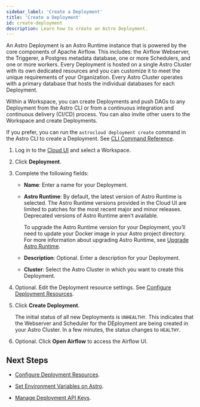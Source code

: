 ```yaml
---
sidebar_label: 'Create a Deployment'
title: 'Create a Deployment'
id: create-deployment
description: Learn how to create an Astro Deployment.
---
```


An Astro Deployment is an Astro Runtime instance that is powered by the core components of Apache Airflow. This includes: the Airflow Webserver, the Triggerer, a Postgres metadata database, one or more Schedulers, and one or more workers. Every Deployment is hosted on a single Astro Cluster with its own dedicated resources and you can customize it to meet the unique requirements of your Organization. Every Astro Cluster operates with a primary database that hosts the individual databases for each Deployment.

Within a Workspace, you can create Deployments and push DAGs to any Deployment from the Astro CLI or from a continuous integration and continuous delivery (CI/CD) process. You can also invite other users to the Workspace and create Deployments.

If you prefer, you can run the `astrocloud deployment create` command in the Astro CLI to create a Deployment. See [CLI Command Reference](cli-reference/astrocloud-deployment-create.md).

1. Log in to the [Cloud UI](https://cloud.astronomer.io) and select a Workspace.
2. Click **Deployment**.
3. Complete the following fields:
    - **Name**: Enter a name for your Deployment.
    - **Astro Runtime**: By default, the latest version of Astro Runtime is selected. The Astro Runtime versions provided in the Cloud UI are limited to patches for the most recent major and minor releases. Deprecated versions of Astro Runtime aren't available.

        To upgrade the Astro Runtime version for your Deployment, you’ll need to update your Docker image in your Astro project directory. For more information about upgrading Astro Runtime, see [Upgrade Astro Runtime](upgrade-runtime.md).

    - **Description**: Optional. Enter a description for your Deployment.
    - **Cluster**: Select the Astro Cluster in which you want to create this Deployment.
4. Optional. Edit the Deployment resource settings. See [Configure Deployment Resources](configure-deployment-resources.md). 
5. Click **Create Deployment**. 

    The initial status of all new Deployments is `UNHEALTHY`. This indicates that the Webserver and Scheduler for the DEployment are being created in your Astro Cluster. In a few minutes, the status changes to `HEALTHY`.

6. Optional. Click **Open Airflow** to access the Airflow UI.

## Next Steps

- [Configure Deployment Resources](configure-deployment-resources.md).

- [Set Environment Variables on Astro](environment-variables.md).

- [Manage Deployment API Keys](api-keys.md).
